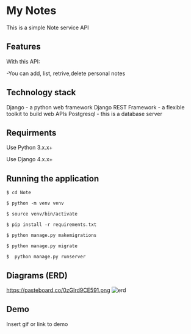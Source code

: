 
# My Notes

This is a simple Note service API


## Features

With this API:

-You can add, list, retrive,delete personal notes


## Technology stack
Django - a python web framework
Django REST Framework - a flexible toolkit to build web APIs
Postgresql - this is a database server
## Requirments

Use Python 3.x.x+

Use Django 4.x.x+
## Running the application

    $ cd Note
    
    $ python -m venv venv

    $ source venv/bin/activate

    $ pip install -r requirements.txt

    $ python manage.py makemigrations

    $ python manage.py migrate

    $  python manage.py runserver 
## Diagrams (ERD)
https://pasteboard.co/0zGIrd9CE591.png
![erd](https://github.com/areejoo/myNote/assets/46300010/55d300dc-d30f-4b78-975b-0c77297e7cea)

## Demo

Insert gif or link to demo

